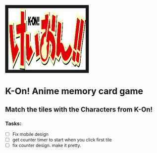<img src="./img/logo.png" width="250" height="200" border="10"/>

# K-On! Anime memory card game

## Match the tiles with the Characters from K-On!

### Tasks:
-[ ] Fix mobile design
-[ ] get counter timer to start when you click first tile
-[ ] fix counter design. make it pretty.